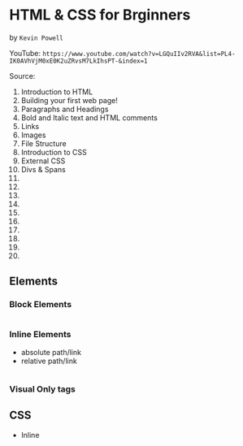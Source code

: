 # HTML & CSS for Brginners

by `Kevin Powell`

YouTube: `https://www.youtube.com/watch?v=LGQuIIv2RVA&list=PL4-IK0AVhVjM0xE0K2uZRvsM7LkIhsPT-&index=1`

Source:

01. Introduction to HTML
02. Building your first web page!
03. Paragraphs and Headings
04. Bold and Italic text and HTML comments
05. Links
06. Images
07. File Structure
08. Introduction to CSS
09. External CSS
10. Divs & Spans
11.
12.
13.
14.
15.
16.
17.
18.
19.
20.

## Elements

### Block Elements

<h1></h1>
<h2></h2>
<h3></h3>
<h4></h4>
<h5></h5>
<h6></h6>

<p></p>

### Inline Elements

<strong></strong>
<em></em>
<a></a>
   - absolute path/link
   - relative path/link
<img />

### Visual Only tags

<b></b>
<i></i>

## CSS

* Inline